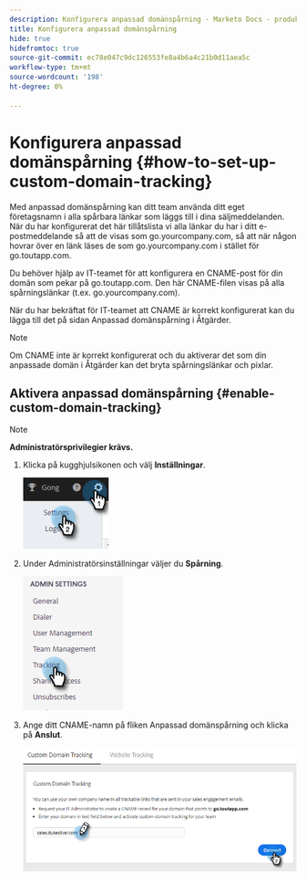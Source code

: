 ```yaml
---
description: Konfigurera anpassad domänspårning - Marketo Docs - produktdokumentation
title: Konfigurera anpassad domänspårning
hide: true
hidefromtoc: true
source-git-commit: ec78e047c9dc126553fe8a4b6a4c21b0d11aea5c
workflow-type: tm+mt
source-wordcount: '198'
ht-degree: 0%

---
```


# Konfigurera anpassad domänspårning {#how-to-set-up-custom-domain-tracking}

Med anpassad domänspårning kan ditt team använda ditt eget företagsnamn i alla spårbara länkar som läggs till i dina säljmeddelanden. När du har konfigurerat det här tillåtslista vi alla länkar du har i ditt e-postmeddelande så att de visas som go.yourcompany.com, så att när någon hovrar över en länk läses de som go.yourcompany.com i stället för go.toutapp.com.

Du behöver hjälp av IT-teamet för att konfigurera en CNAME-post för din domän som pekar på go.toutapp.com. Den här CNAME-filen visas på alla spårningslänkar (t.ex. go.yourcompany.com).

När du har bekräftat för IT-teamet att CNAME är korrekt konfigurerat kan du lägga till det på sidan Anpassad domänspårning i Åtgärder.

>[!NOTE]
>
>Om CNAME inte är korrekt konfigurerat och du aktiverar det som din anpassade domän i Åtgärder kan det bryta spårningslänkar och pixlar.

## Aktivera anpassad domänspårning {#enable-custom-domain-tracking}

>[!NOTE]
>
>**Administratörsprivilegier krävs.**

1. Klicka på kugghjulsikonen och välj **Inställningar**.

   ![](assets/how-to-set-up-custom-domain-tracking-1.png)

1. Under Administratörsinställningar väljer du **Spårning**.

   ![](assets/how-to-set-up-custom-domain-tracking-2.png)

1. Ange ditt CNAME-namn på fliken Anpassad domänspårning och klicka på **Anslut**.

   ![](assets/how-to-set-up-custom-domain-tracking-3.png)
